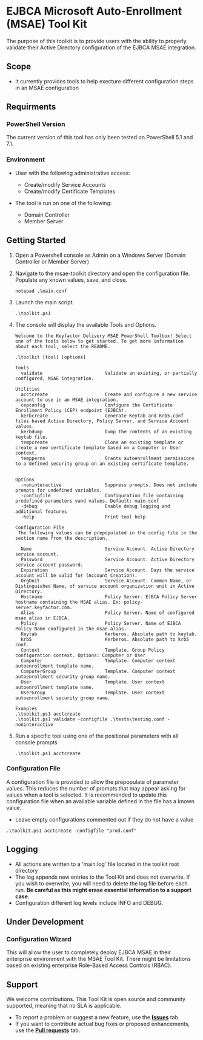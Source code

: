# EJBCA Microsoft Auto-Enrollment (MSAE) Tool Kit

The purpose of this toolkit is to provide users with the ability to properly validate their Active Directory configuration of the EJBCA MSAE integration.

## Scope

* It currently provides tools to help execture different configuration steps in an MSAE configuration

## Requirments
### PowerShell Version

The current version of this tool has only been tested on PowerShell 5.1 and 7.1.

### Environment

* User with the following administrative access:
  * Create/modify Service Accounts
  * Create/modify Certificate Templates

* The tool is run on one of the following:
  * Domain Controller
  * Member Server

## Getting Started
1. Open a Powershell console as Admin on a Windows Server (Domain Controller or Member Server)

1. Navigate to the msae-toolkit directory and open the configuration file. Populate any known values, save, and close.
    ```pwsh
    notepad .\main.conf
    ```

1. Launch the main script.
    ```pwsh
    .\toolkit.ps1
    ```

1. The console will display the available Tools and Options.
    ```pwsh
    Welcome to the Keyfactor Delivery MSAE PowerShell Toolbox! Select one of the tools below to get started. To get more information about each tool, select the README.
   
   .\toolkit [tool] [options]
   
   Tools
      validate                       Validate an existing, or partially configured, MSAE integration.
    
   Utilities
      acctcreate                     Create and configure a new service account to use in an MSAE integration.
      cepconfig                      Configure the Certificate Enrollment Policy (CEP) endpoint (EJBCA).
      kerbcreate                     Generate Keytab and Krb5.conf files based Active Directory, Policy Server, and Service Account values.
      kerbdump                       Dump the contents of an existing keytab file.
      tempcreate                     Clone an existing template or create a new certificate template based on a Computer or User context.
      tempperms                      Grants autoenrollment permissions to a defined security group on an existing certificate template.
   
   
   Options
      -noninteractive                Suppress prompts. Does not include prompts for undefined variables.
      -configfile                    Configuration file containing predefined parameters vand values. Default: main.conf
      -debug                         Enable debug logging and additional features
      -help                          Print tool help
   
   Configuration File
     The following values can be prepopulated in the config file in the section name from the description.
   
      Name                           Service Account. Active Directory service account.
      Password                       Service Account. Active Directory service account password.
      Expiration                     Service Account. Days the service account will be valid for (Account Creation).
      OrgUnit                        Service Account. Common Name, or Distinguished Name, of service account organization unit in Active Directory.
      Hostname                       Policy Server. EJBCA Policy Server hostname containing the MSAE alias. Ex: policy-server.keyfactor.com.
      Alias                          Policy Server. Name of configured msae alias in EJBCA.
      Policy                         Policy Server. Name of EJBCA Policy Name configured in the msae alias.
      Keytab                         Kerberos. Absolute path to keytab.
      Krb5                           Kerberos. Absolute path to krb5 conf.
      Context                        Template. Group Policy configuration context. Options: Computer or User
      Computer                       Template. Computer context autoenrollment template name.
      ComputerGroup                  Template. Computer context autoenrollment security group name.
      User                           Template. User context autoenrollment template name.
      UserGroup                      Template. User context autoenrollment security group name.
   
   Examples
   .\toolkit.ps1 acctcreate
   .\toolkit.ps1 validate -configfile .\tests\testing.conf -noninteractive
    ```

1. Run a specific tool using one of the positional parameters with all console prompts
    ```pwsh
    .\toolkit.ps1 acctcreate
    ```

### Configuration File

A configuration file is provided to allow the prepopulate of parameter values. This reduces the number of prompts that may appear asking for values when a tool is selected. It is recommended to update this configuration file when an available variable defined in the file has a known value.

* Leave empty configurations commented out if they do not have a value

```pwsh
.\toolkit.ps1 acctcreate -configfile "prod.conf"
```

## Logging

* All actions are written to a 'main.log' file located in the toolkit root directory 
* The log appends new entries to the Tool Kit and does not overwrite. If you wish to overwrite, you will need to delete the log file before each run. **Be careful as this might erase essential information to a support case**.
* Configuration different log levels include INFO and DEBUG.

## Under Development
### Configuration Wizard

This will allow the user to completely deploy EJBCA MSAE in their enterprise environment with the MSAE Tool Kit. There might be limitations based on existing enterprise Role-Based Access Controls (RBAC).

## Support

We welcome contributions. This Tool Kit is open source and community supported, meaning that no SLA is applicable. 

* To report a problem or suggest a new feature, use the **[Issues](../../issues)** tab. 
* If you want to contribute actual bug fixes or proposed enhancements, use the **[Pull requests](../../pulls)** tab.
